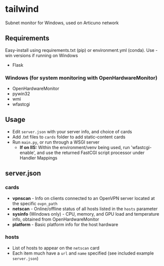 # tailwind
Subnet monitor for Windows, used on Articuno network

## Requirements
Easy-install using requirements.txt (pip) or environment.yml (conda). Use -win versions if running on Windows
* Flask
### Windows (for system monitoring with OpenHardwareMonitor)
* OpenHardwareMonitor
* pywin32
* wmi
* wfastcgi

## Usage
* Edit `server.json` with your server info, and choice of cards
* Add .txt files to `cards` folder to add static-content cards
* Run `main.py`, or run through a WSGI server
  * **If on IIS:** Within the environment/venv being used, run 'wfastcgi-enable', and use the returned FastCGI script processor under Handler Mappings

## server.json
### cards
* **vpnscan** - Info on clients connected to an OpenVPN server located at the specific `ovpn_path`
* **netscan** - Online/offline status of all hosts listed in the `hosts` parameter
* **sysinfo** (Windows only) - CPU, memory, and GPU load and temperature info, obtained from OpenHardwareMonitor
* **platform** - Basic platform info for the host hardware

### hosts
* List of hosts to appear on the `netscan` card
* Each item much have a `url` and `name` specified (see included example `server.json`)
